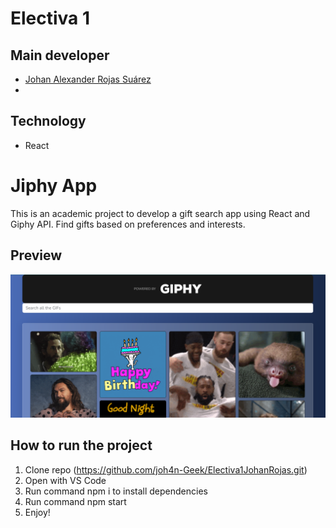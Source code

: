 # Electiva 1
## Main developer
- [Johan Alexander Rojas Suárez](https://github.com/joh4n-Geek)
- 
## Technology
- React

# Jiphy App
This is an academic project to develop a gift search app using React and Giphy API. Find gifts based on preferences and interests.

## Preview
![Jiphy Preview](image.png)

## How to run the project
1. Clone repo (https://github.com/joh4n-Geek/Electiva1JohanRojas.git)
2. Open with VS Code
3. Run command npm i to install dependencies
4. Run command npm start
5. Enjoy!